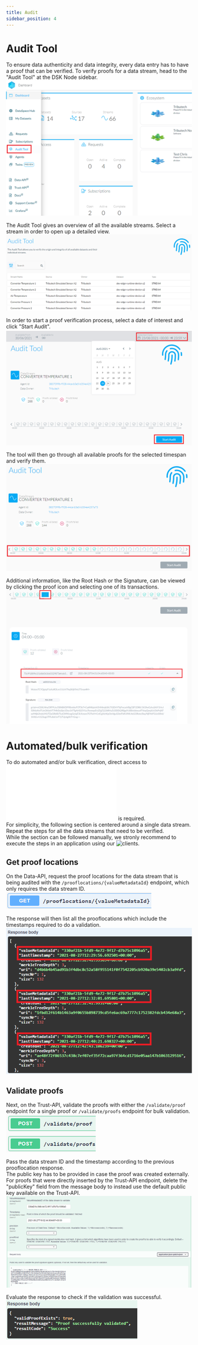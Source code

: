 ```yaml
---
title: Audit
sidebar_position: 4
---
```


# Audit Tool

To ensure data authenticity and data integrity, every data entry has to have a proof that can be verified. To verify proofs for a data stream, head to the "Audit Tool" at the DSK Node sidebar.
![Audit tool sidebar](assets/audit_sidebar.png)

The Audit Tool gives an overview of all the available streams. Select a stream in order to open up a detailed view.
![Audit overview](assets/audit_stream_overview.png)

In order to start a proof verification process, select a date of interest and click "Start Audit".
![Audit stream view](assets/audit_stream_view.png)

The tool will then go through all available proofs for the selected timespan and verify them.
![Audit verification process](assets/audit_verification_process.png)

Additional information, like the Root Hash or the Signature, can be viewed by clicking the proof icon and selecting one of its transactions.
![Audit verification details](assets/audit_verification_details.png)

# Automated/bulk verification

To do automated and/or bulk verification, direct access to ![the Data-API and the Trust-API](api.md) is required.  
For simplicity, the following section is centered around a single data stream. Repeat the steps for all the data streams that need to be verified.  
While the section can be followed manually, we stronly recommend to execute the steps in an application using our ![clients](https://github.com/tributech-solutions/tributech-dsk-api-clients).

## Get proof locations
On the Data-API, request the proof locations for the data stream that is being audited with the ```/prooflocations/{valueMetadataId}``` endpoint, which only requires the data stream ID.  
![Prooflocations](assets/audit_prooflocation.png)

The response will then list all the prooflocations which include the timestamps required to do a validation.  
![Prooflocations response](assets/audit_prooflocation_response.png)

## Validate proofs

Next, on the Trust-API, validate the proofs with either the ```/validate/proof``` endpoint for a single proof or ```/validate/proofs``` endpoint for bulk validation.  
![Validate proofs](assets/audit_validate_proofs.png)

Pass the data stream ID and the timestamp according to the previous prooflocation response.  
The public key has to be provided in case the proof was created externally. For proofs that were directly inserted by the Trust-API endpoint, delete the "publicKey" field from the message body to instead use the default public key available on the Trust-API.
![Validation input](assets/audit_validation_input.png)

Evaluate the response to check if the validation was successful.  
![Validation response](assets/audit_validation_response.png)
